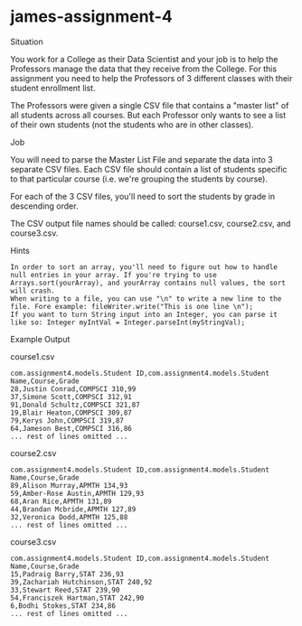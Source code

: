 # james-assignment-4

Situation

You work for a College as their Data Scientist and your job is to help the Professors manage the data that they receive from the College. For this assignment you need to help the Professors of 3 different classes with their student enrollment list. 

The Professors were given a single CSV file that contains a "master list" of all students across all courses. But each Professor only wants to see a list of their own students (not the students who are in other classes).

Job

You will need to parse the Master List File and separate the data into 3 separate CSV files. Each CSV file should contain a list of students specific to that particular course (i.e. we're grouping the students by course). 

For each of the 3 CSV files, you'll need to sort the students by grade in descending order.

The CSV output file names should be called: course1.csv, course2.csv, and course3.csv.

Hints

    In order to sort an array, you'll need to figure out how to handle null entries in your array. If you're trying to use Arrays.sort(yourArray), and yourArray contains null values, the sort will crash. 
    When writing to a file, you can use "\n" to write a new line to the file. Fore example: fileWriter.write("This is one line \n");
    If you want to turn String input into an Integer, you can parse it like so: Integer myIntVal = Integer.parseInt(myStringVal);


Example Output

course1.csv

    com.assignment4.models.Student ID,com.assignment4.models.Student Name,Course,Grade
    28,Justin Conrad,COMPSCI 310,99
    37,Simone Scott,COMPSCI 312,91
    91,Donald Schultz,COMPSCI 321,87
    19,Blair Heaton,COMPSCI 309,87
    79,Kerys John,COMPSCI 319,87
    64,Jameson Best,COMPSCI 316,86
    ... rest of lines omitted ...


course2.csv

    com.assignment4.models.Student ID,com.assignment4.models.Student Name,Course,Grade
    89,Alison Murray,APMTH 134,93
    59,Amber-Rose Austin,APMTH 129,93
    68,Aran Rice,APMTH 131,89
    44,Brandan Mcbride,APMTH 127,89
    32,Veronica Dodd,APMTH 125,88
    ... rest of lines omitted ...


course3.csv

    com.assignment4.models.Student ID,com.assignment4.models.Student Name,Course,Grade
    15,Padraig Barry,STAT 236,93
    39,Zachariah Hutchinson,STAT 240,92
    33,Stewart Reed,STAT 239,90
    54,Franciszek Hartman,STAT 242,90
    6,Bodhi Stokes,STAT 234,86
    ... rest of lines omitted ...
